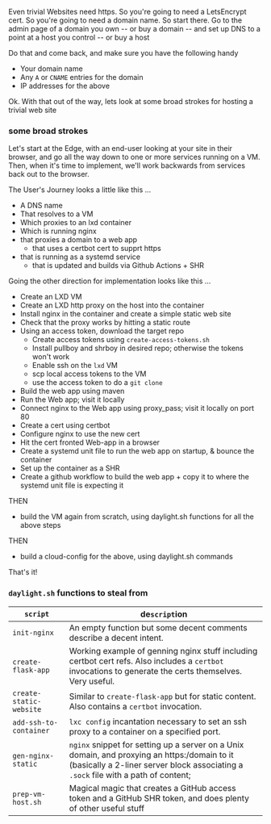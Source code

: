 Even trivial Websites need https.
So you're going to need a LetsEncrypt cert.
So you're going to need a domain name.
So start there.
Go to the admin page of a domain you own -- or buy a domain -- and set up DNS to a point at a host you control -- or buy a host

Do that and come back, and make sure you have the following handy

- Your domain name
- Any `A` or `CNAME` entries for the domain
- IP addresses for the above

Ok. With that out of the way, lets look at some broad strokes for hosting a trivial web site

### some broad strokes
Let's start at the Edge, with an end-user looking at your site in their browser, and go all the way down to one or more services running on a VM. Then, when it's time to implement, we'll work backwards from services back out to the browser.

The User's Journey looks a little like this ...

- A DNS name
- That resolves to a VM
- Which proxies to an lxd container
- Which is running nginx
- that proxies a domain to a web app
  + that uses a certbot cert to supprt https
- that is running as a systemd service
  + that is updated and builds via Github Actions + SHR

Going the other direction for implementation looks like this ...
- Create an LXD VM
- Create an LXD http proxy on the host into the container
- Install nginx in the container and create a simple static web site
- Check that the proxy works by hitting a static route
- Using an access token, download the target repo
  - Create access tokens using `create-access-tokens.sh`
  - Install pullboy and shrboy in desired repo; otherwise the tokens won't work
  - Enable ssh on the `lxd` VM
  - scp local access tokens to the VM
  - use the access token to do a `git clone`
- Build the web app using maven
- Run the Web app; visit it locally
- Connect nginx to the Web app using proxy_pass; visit it locally on port 80
- Create a cert using certbot
- Configure nginx to use the new cert
- Hit the cert fronted Web-app in a browser
- Create a systemd unit file to run the web app on startup, & bounce the container
- Set up the container as a SHR
- Create a github workflow to build the web app + copy it to where the systemd unit file is expecting it

THEN
- build the VM again from scratch, using daylight.sh functions for all the above steps

THEN
- build a cloud-config for the above, using daylight.sh commands

That's it!

### `daylight.sh` functions to steal from 
|`script`|de`script`ion | 
|-|-|
|`init-nginx`|An empty function but some decent comments describe a decent intent.
|`create-flask-app`|Working example of genning nginx stuff including certbot cert refs. Also includes a `certbot` invocations to generate the certs themselves. Very useful.
|`create-static-website`|Similar to `create-flask-app` but for static content. Also contains a `certbot` invocation.
|`add-ssh-to-container`|`lxc config` incantation necessary to set an ssh proxy to a container on a specified port.
|`gen-nginx-static`|`nginx` snippet for setting up a server on a Unix domain, and proxying an https:/domain to it (basically a 2-liner server block associating a `.sock` file with a path of content; 
|`prep-vm-host.sh`|Magical magic that creates a GitHub access token and a GitHub SHR token, and does plenty of other useful stuff
